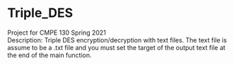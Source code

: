 # Triple_DES
Project for CMPE 130 Spring 2021  <br />
Description: Triple DES encryption/decryption with text files. The text file is assume to be a .txt file and you must set the target of the output text file at the end of the main function. <br />
